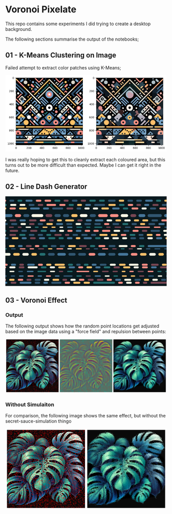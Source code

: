 # Voronoi Pixelate

This repo contains some experiments I did trying to create a desktop background.

The following sections summarise the output of the notebooks;

## 01 - K-Means Clustering on Image

Failed attempt to extract color patches using K-Means;

![kmeans](./readme-extras/failed_kmeans.png)

I was really hoping to get this to cleanly extract each coloured area, but this
turns out to be more difficult than expected. Maybe I can get it right in the
future.

## 02 - Line Dash Generator

![line dash preview](./readme-extras/line_dash.jpg)

## 03 - Voronoi Effect

### Output

The following output shows how the random point locations get adjusted based on
the image data using a "force field" and repulsion between points:

![preview](./readme-extras/process.png)

### Without Simulaiton

For comparison, the following image shows the same effect, but without the
secret-sauce-simulation thingo

![preview plain](./readme-extras/process_without_certificate.png)
